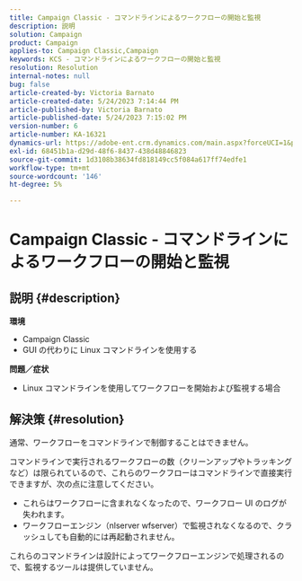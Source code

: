```yaml
---
title: Campaign Classic - コマンドラインによるワークフローの開始と監視
description: 説明
solution: Campaign
product: Campaign
applies-to: Campaign Classic,Campaign
keywords: KCS - コマンドラインによるワークフローの開始と監視
resolution: Resolution
internal-notes: null
bug: false
article-created-by: Victoria Barnato
article-created-date: 5/24/2023 7:14:44 PM
article-published-by: Victoria Barnato
article-published-date: 5/24/2023 7:15:02 PM
version-number: 6
article-number: KA-16321
dynamics-url: https://adobe-ent.crm.dynamics.com/main.aspx?forceUCI=1&pagetype=entityrecord&etn=knowledgearticle&id=79b3a63a-67fa-ed11-8849-6045bd006b3d
exl-id: 68451b1a-d29d-48f6-8437-438d48846823
source-git-commit: 1d3108b38634fd818149cc5f084a617ff74edfe1
workflow-type: tm+mt
source-wordcount: '146'
ht-degree: 5%

---
```


# Campaign Classic - コマンドラインによるワークフローの開始と監視

## 説明 {#description}

<b>環境</b>
- Campaign Classic
- GUI の代わりに Linux コマンドラインを使用する

<b>問題／症状</b>
- Linux コマンドラインを使用してワークフローを開始および監視する場合



## 解決策 {#resolution}


通常、ワークフローをコマンドラインで制御することはできません。

コマンドラインで実行されるワークフローの数（クリーンアップやトラッキングなど）は限られているので、これらのワークフローはコマンドラインで直接実行できますが、次の点に注意してください。

- これらはワークフローに含まれなくなったので、ワークフロー UI のログが失われます。
- ワークフローエンジン（nlserver wfserver）で監視されなくなるので、クラッシュしても自動的には再起動されません。


これらのコマンドラインは設計によってワークフローエンジンで処理されるので、監視するツールは提供していません。
